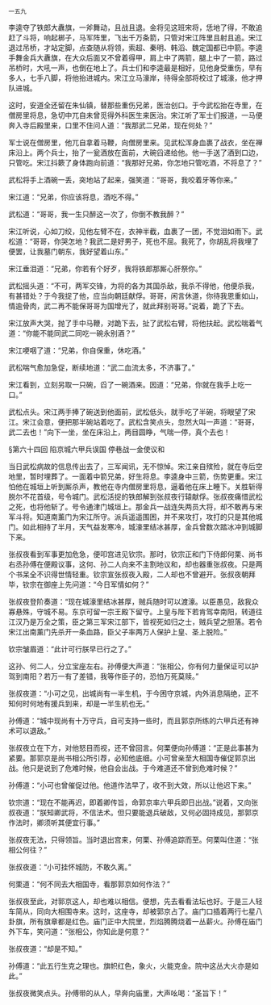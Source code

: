     一五九 

   李逵夺了铁郎大纛旗，一斧舞动，且战且退。金将见这班宋将，恁地了得，不敢追赶了斗将，响起梆子，马军阵里，飞出千万条箭，只管对宋江阵里且射且追。宋江退过吊桥，才站定脚，点查随从将领，索超、秦明、韩滔、魏定国都已中箭。李逵手舞金兵大纛旗，在大众后面又不曾着得甲，肩上中了两箭，腿上中了一箭，路过吊桥时，大吼一声，也倒在地上了。兵士们和李逵最是相好，见他身受重伤，早有多人，七手八脚，将他抬进城内。宋江立马濠岸，待得全部将校过了城濠，他才押队进城。

   这时，安道全还留在朱仙镇，替那些重伤兄弟，医治创口。于今武松抬在寺里，在僧房里将息，急切中兀自未曾觅得外科医生来医治。宋江听了军士们报道，一马便奔入寺后殿里来，口里不住问人道：“我那武二兄弟，现在何处？”

   军士说在僧房里，他兀自拿着马鞭，向僧房里来。见武松浑身血裹了战衣，坐在禅床沿上。两个兵士，抬了一瓮酒放在面前，大碗舀递给他。他一手送了酒到口边，只管吃。宋江抖簌了身体跑向前道：“我那好兄弟，你怎地只管吃酒，不将息了？”

   武松将手上酒碗一丢，突地站了起来，强笑道：“哥哥，我咬着牙等你来。”

   宋江道：“兄弟，你应该将息，酒吃不得。”

   武松道：“哥哥，我一生只醉这一次了，你倒不教我醉？”

   宋江听说，心如刀绞，见他左臂不在，衣神半截，血裹了一团，不觉泪如雨下。武松道：“哥哥，你哭怎地？我武二是好男子，死也不屈。我死了，你胡乱将我埋了便罢，让我墓门朝东，我好望着山东。”

   宋江垂泪道：“兄弟，你若有个好歹，我将铁郎那厮心肝祭你。”

   武松摇头道：“不可，两军交锋，为将的各为其国杀敌，我杀不得他，他便杀我，有甚错处？于今我捉了他，应当向朝廷献俘。哥哥，闲言休道，你待我恩重如山，情逾骨肉，武二再不能保哥哥为国增光了，就此拜别哥哥。”说着，跪了下去。

   宋江放声大哭，抛了手中马鞭，对跪下去，扯了武松右臂，将他扶起。武松喘着气道：“你能不能同武二同吃一碗永别酒？”

   宋江哽咽了道：“兄弟，你自保重，休吃酒。”

   武松喘气愈加急促，断续地道：“武二血流太多，不济事了。”

   宋江看到，立刻另取一只碗，舀了一碗酒来。因道：“兄弟，你就在我手上吃一口。”

   武松点头。宋江两手捧了碗送到他面前，武松低头，就手吃了半碗，将眼望了宋江。宋江会意，便把那半碗站着吃了。武松含笑点头，忽然大叫一声道：“哥哥，武二去也！”向下一坐，坐在床沿上，两目圆睁，气喘一停，真个去也！

   §第六十四回 陷京城六甲兵误国 停巷战一金使议和

   当日武松病故的信息传出去了，三军闻讯，无不惊悼。宋江亲自殡殓，就在寺后空地里，暂时埋葬了。一面着中箭兄弟，好生将息。李逵身中三箭，伤势更重。宋江怕他在城垣上听到厮杀声，教他在寺内僧房里将息，逼着他在床上睡下。关胜斩得脱尔不花首级，号令城门。武松活捉的铁郎解到张叔夜行辕献俘。张叔夜痛惜武松之死，也将他斩了。号令通津门城垣上。那金兵一战连失两员大将，却不敢再与宋军斗将。知道南薰门为宋江所守。派兵遥遥围困，并不来攻打，攻打的只是其他城门。如此相持了半月，天气益发寒冷，城濠里结冰甚厚，金兵曾数次踏冰冲到城脚下来。

   张叔夜看到军事更加危急，便叩宫进见钦宗。那时，钦宗正和门下侍郎何栗、尚书右丞孙傅在便殿议事，这何、孙二人向来不主割地议和，却也器重张叔夜。只是两个书呆全不识得世情轻重。钦宗宣张叔夜入殿，二人却也不曾避开。张叔夜朝拜毕，钦宗在御座上先问道：“今日军情如何？”

   张叔夜登阶奏道：“现在城濠里结冰甚厚，贼兵随时可以渡濠。以臣愚见，敌我众寡悬殊，守城不易。东京可留一宗王殿下留守。上皇与陛下若肯驾幸南阳，转道往江汉乃是万全之策，臣之第三军宋江部下，皆视死如归之士，贼兵望之胆落。若令宋江出南薰门先杀开一条血路，臣父子率两万人保护上皇、圣上脱险。”

   钦宗皱眉道：“此计可行朕早已行之了。”

   这孙、何二人，分立宝座左右。孙傅便大声道：“张相公，你有何力量保证可以护驾到南阳？若万一有了差错，我等作臣子的，恐怕万死莫赎。”

   张叔夜道：“小可之见，出城尚有一半生机，于今困守京城，内外消息隔绝，正不知何时何地有援兵到来，却是一半生机也无。”

   孙傅道：“城中现尚有十万守兵，自可支持一些时，而且郭京所练的六甲兵还有神术可以退敌。”

   张叔夜立在下方，对他怒目而视，还不曾回言。何栗便向孙傅道：“正是此事甚为紧要。那郭京是尚书相公所引荐，必知他底细。小可曾亲至大相国寺催促郭京出战。他只是说到了危难时候，他自会出战。于今难道还不曾到危难时候？”

   孙傅道：“小可也曾催促过他。他道作法早了，收不到大效，所以让他迟下来。”

   钦宗道：“现在不能再迟，即着卿传旨，命郭京率六甲兵即日出战。”说着，又向张叔夜道：“朕知卿武将，不信法术。但只要能退兵破敌，又何必固持成见，那郭京作法时，卿须听其便宜行事。”

   张叔夜无法，只得领旨。当时退出宫来，何栗、孙傅追踪而至。何栗叫住道：“张相公何往？”

   张叔夜道：“小可挂怀城防，不敢久离。”

   何栗道：“何不同去大相国寺，看那郭京如何作法？”

   张叔夜至此，对郭京这人，却也难以相信。便想，先去看看法坛也好。于是三人轻车简从，同向大相围寺来。这时，这座寺，却被郭京占了。庙门口插着两行七星八卦旗，所有旗章都是红色。庙门正中大院里，烈焰腾腾烧着一丛薪火。孙傅在庙门外下车，笑问道：“张相公，你知此是何意？”

   张叔夜道：“却是不知。”

   孙傅道：“此五行生克之理也。旗帜红色，象火，火能克金。院中这丛大火亦是如此。”

   张叔夜微笑点头。孙傅带的从人，早奔向庙里，大声吆喝：“圣旨下！”

